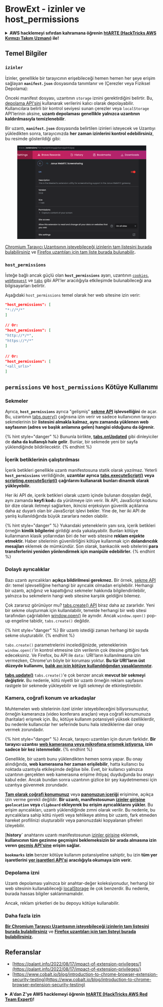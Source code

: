 # BrowExt - izinler ve host\_permissions

<details>

<summary><strong>AWS hacklemeyi sıfırdan kahramana öğrenin</strong> <a href="https://training.hacktricks.xyz/courses/arte"><strong>htARTE (HackTricks AWS Kırmızı Takım Uzmanı)</strong></a><strong> ile!</strong></summary>

HackTricks'ı desteklemenin diğer yolları:

* **Şirketinizi HackTricks'te reklamını görmek istiyorsanız** veya **HackTricks'i PDF olarak indirmek istiyorsanız** [**ABONELİK PLANLARI'na**](https://github.com/sponsors/carlospolop) göz atın!
* [**Resmi PEASS & HackTricks ürünlerini**](https://peass.creator-spring.com) edinin
* [**The PEASS Ailesi'ni**](https://opensea.io/collection/the-peass-family) keşfedin, özel [**NFT'lerimiz**](https://opensea.io/collection/the-peass-family) koleksiyonumuz
* **Katılın** 💬 [**Discord grubuna**](https://discord.gg/hRep4RUj7f) veya [**telegram grubuna**](https://t.me/peass) veya bizi **Twitter** 🐦 [**@carlospolopm**](https://twitter.com/hacktricks\_live)** takip edin.**
* **Hacking püf noktalarınızı paylaşarak PR göndererek** [**HackTricks**](https://github.com/carlospolop/hacktricks) ve [**HackTricks Cloud**](https://github.com/carlospolop/hacktricks-cloud) github depolarına katkıda bulunun.

</details>

## Temel Bilgiler

### **`izinler`**

İzinler, genellikle bir tarayıcının erişebileceği hemen hemen her şeye erişim sağlayan **`manifest.json`** dosyasında tanımlanır ve (Çerezler veya Fiziksel Depolama):

Önceki manifest dosyası, uzantının `storage` iznini gerektirdiğini belirtir. Bu, [depolama API'sini](https://developer.mozilla.org/en-US/docs/Mozilla/Add-ons/WebExtensions/API/storage) kullanarak verilerini kalıcı olarak depolayabilir. Kullanıcılara belirli bir kontrol seviyesi sunan çerezler veya `localStorage` API'lerinin aksine, **uzantı depolaması genellikle yalnızca uzantının kaldırılmasıyla temizlenebilir**.

Bir uzantı, **`manifest.json`** dosyasında belirtilen izinleri isteyecek ve Uzantıyı yükledikten sonra, tarayıcınızda **her zaman izinlerini kontrol edebilirsiniz**, bu resimde gösterildiği gibi:

<figure><img src="../../.gitbook/assets/image (18).png" alt=""><figcaption></figcaption></figure>

[Chromium Tarayıcı Uzantısının isteyebileceği izinlerin tam listesini burada bulabilirsiniz](https://developer.chrome.com/docs/extensions/develop/concepts/declare-permissions#permissions) ve [Firefox uzantıları için tam liste burada bulunabilir](https://developer.mozilla.org/en-US/docs/Mozilla/Add-ons/WebExtensions/manifest.json/permissions#api\_permissions)**.**

### `host_permissions`

İsteğe bağlı ancak güçlü olan **`host_permissions`** ayarı, uzantının [`cookies`](https://developer.mozilla.org/en-US/docs/Mozilla/Add-ons/WebExtensions/API/cookies), [`webRequest`](https://developer.mozilla.org/en-US/docs/Mozilla/Add-ons/WebExtensions/API/webRequest) ve [`tabs`](https://developer.mozilla.org/en-US/docs/Mozilla/Add-ons/WebExtensions/API/tabs) gibi API'ler aracılığıyla etkileşimde bulunabileceği ana bilgisayarları belirtir.

Aşağıdaki `host_permissions` temel olarak her web sitesine izin verir:
```json
"host_permissions": [
"*://*/*"
]

// Or:
"host_permissions": [
"http://*/*",
"https://*/*"
]

// Or:
"host_permissions": [
"<all_urls>"
]
```
## `permissions` ve `host_permissions` Kötüye Kullanımı

### Sekmeler

Ayrıca, **`host_permissions`** ayrıca "gelişmiş" [**sekme API**](https://developer.mozilla.org/en-US/docs/Mozilla/Add-ons/WebExtensions/API/tabs) **işlevselliğini** de açar. Bu, uzantının [tabs.query()](https://developer.mozilla.org/en-US/docs/Mozilla/Add-ons/WebExtensions/API/tabs/query) çağrısına izin verir ve sadece kullanıcının tarayıcı sekmelerinin bir **listesini almakla kalmaz, aynı zamanda yüklenen web sayfasının (adres ve başlık anlamına gelen) hangisi olduğunu da öğrenir.**

{% hint style="danger" %}
Bununla birlikte, [**tabs.onUpdated**](https://developer.mozilla.org/en-US/docs/Mozilla/Add-ons/WebExtensions/API/tabs/onUpdated) gibi dinleyiciler de **daha da kullanışlı hale gelir**. Bunlar, bir sekmede yeni bir sayfa yüklendiğinde bildirilecektir.
{% endhint %}

### İçerik betiklerinin çalıştırılması <a href="#running-content-scripts" id="running-content-scripts"></a>

İçerik betikleri genellikle uzantı manifestosuna statik olarak yazılmaz. Yeterli **`host_permissions`** verildiğinde, **uzantılar ayrıca** [**tabs.executeScript()**](https://developer.mozilla.org/en-US/docs/Mozilla/Add-ons/WebExtensions/API/tabs/executeScript) **veya** [**scripting.executeScript()**](https://developer.mozilla.org/en-US/docs/Mozilla/Add-ons/WebExtensions/API/scripting/executeScript) **çağrılarını kullanarak bunları dinamik olarak yükleyebilir.**

Her iki API de, içerik betikleri olarak uzantı içinde bulunan dosyaları değil, aynı zamanda **keyfi kod**u da yürütmeye izin verir. İlk API, JavaScript kodunu bir dize olarak iletmeyi sağlarken, ikincisi enjeksiyon güvenlik açıklarına daha az duyarlı olan bir JavaScript işlevi bekler. Yine de, her iki API de yanlış kullanıldığında büyük zararlara neden olabilir.

{% hint style="danger" %}
Yukarıdaki yeteneklerin yanı sıra, içerik betikleri örneğin **kimlik bilgilerini** girildiği anda yakalayabilir. Bunları kötüye kullanmanın klasik yollarından biri de her web sitesine **reklam enjekte etmektir.** Haber sitelerinin güvenilirliğini kötüye kullanmak için **dolandırıcılık mesajları** eklemek de mümkündür. Son olarak, bankacılık web sitelerini **para transferlerini yeniden yönlendirmek için manipüle edebilirler.**
{% endhint %}

### Dolaylı ayrıcalıklar <a href="#implicit-privileges" id="implicit-privileges"></a>

Bazı uzantı ayrıcalıkları **açıkça bildirilmesi gerekmez.** Bir örnek, [sekme API](https://developer.mozilla.org/en-US/docs/Mozilla/Add-ons/WebExtensions/API/tabs) dir: temel işlevselliğine herhangi bir ayrıcalık olmadan erişilebilir. Herhangi bir uzantı, açtığınız ve kapattığınız sekmeler hakkında bilgilendirilebilir, yalnızca bu sekmelerin hangi web sitesine karşılık geldiğini bilemez.

Çok zararsız görünüyor mu? [tabs.create() API](https://developer.mozilla.org/en-US/docs/Mozilla/Add-ons/WebExtensions/API/tabs/create) biraz daha az zararlıdır. Yeni bir sekme oluşturmak için kullanılabilir, temelde herhangi bir web sitesi tarafından çağrılabilen [window.open()](https://developer.mozilla.org/en-US/docs/Web/API/Window/open) ile aynıdır. Ancak `window.open()` pop-up engeline tabidir, `tabs.create()` değildir.

{% hint style="danger" %}
Bir uzantı istediği zaman herhangi bir sayıda sekme oluşturabilir.
{% endhint %}

`tabs.create()` parametrelerini incelediğinizde, yeteneklerinin `window.open()`'in kontrol etmesine izin verilenin çok ötesine gittiğini fark edeceksiniz. Ve Firefox, bu API ile `data:` URI'ların kullanılmasına izin vermezken, Chrome'un böyle bir koruması yoktur. **Bu tür URI'ların üst düzeyde kullanımı,** [**balık avı için kötüye kullanıldığından yasaklanmıştır**](https://bugzilla.mozilla.org/show_bug.cgi?id=1331351)**.**

[**tabs.update()**](https://developer.mozilla.org/en-US/docs/Mozilla/Add-ons/WebExtensions/API/tabs/update) `tabs.create()`'e çok benzer ancak **mevcut bir sekmeyi değiştirir.** Bu nedenle, kötü niyetli bir uzantı örneğin reklam sayfasını rastgele bir sekmede yükleyebilir ve ilgili sekmeyi de etkinleştirebilir.

### Kamera, coğrafi konum ve arkadaşlar <a href="#webcam-geolocation-and-friends" id="webcam-geolocation-and-friends"></a>

Muhtemelen web sitelerinin özel izinler isteyebileceğini biliyorsunuzdur, örneğin kameranıza (video konferans araçları) veya coğrafi konumunuza (haritalar) erişmek için. Bu, kötüye kullanım potansiyeli yüksek özelliklerdir, bu nedenle kullanıcılar her seferinde bunu hala istediklerine dair onay vermek zorundadır.

{% hint style="danger" %}
Ancak, tarayıcı uzantıları için durum farklıdır. **Bir tarayıcı uzantısı** [**web kamerasına veya mikrofona erişmek istiyorsa**](https://developer.mozilla.org/en-US/docs/Web/API/MediaDevices/getUserMedia)**, izin sadece bir kez istenmelidir.**
{% endhint %}

Genellikle, bir uzantı bunu yüklendikten hemen sonra yapar. Bu onay alındığında, **web kamerasına her zaman erişilebilir**, hatta kullanıcı bu noktada uzantıyla etkileşimde değilse bile. Evet, bir kullanıcı yalnızca uzantının gerçekten web kamerasına erişime ihtiyaç duyduğunda bu onayı kabul eder. Ancak bundan sonra uzantının gizlice bir şey kaydetmemesi için uzantıya güvenmek zorundadır.

[**Tam olarak coğrafi konumunuz**](https://developer.mozilla.org/en-US/docs/Web/API/Geolocation) veya [**panonuzun içeriği**](https://developer.mozilla.org/en-US/docs/Web/API/Clipboard_API) erişimine, açıkça izin verme gerekli değildir. **Bir uzantı, manifestosunun** [**izinler girişine**](https://developer.mozilla.org/en-US/docs/Mozilla/Add-ons/WebExtensions/manifest.json/permissions) **`geolocation` veya `clipboard` ekleyerek bu erişim ayrıcalıklarını yükler.** Bu erişim ayrıcalıkları, uzantı yüklendiğinde zımni olarak verilir. Bu nedenle, bu ayrıcalıklara sahip kötü niyetli veya tehlikeye atılmış bir uzantı, fark etmeden hareket profilinizi oluşturabilir veya panonuzdaki kopyalanan şifreleri izleyebilir.

[**history`** anahtarını uzantı manifestosunun [izinler girişine](https://developer.mozilla.org/en-US/docs/Mozilla/Add-ons/WebExtensions/manifest.json/permissions) eklemek, **kullanıcının tüm gezinme geçmişini beklemeksizin bir arada almasına izin veren** [**geçmiş API'sine**](https://developer.mozilla.org/en-US/docs/Mozilla/Add-ons/WebExtensions/API/history) **erişim sağlar.**

**`bookmarks`** **izin** benzer kötüye kullanım potansiyeline sahiptir, bu izin **tüm yer işaretlerini** [**yer işaretleri API'si**](https://developer.mozilla.org/en-US/docs/Mozilla/Add-ons/WebExtensions/API/bookmarks) **aracılığıyla okumaya izin verir.**

### Depolama izni <a href="#the-storage-permission" id="the-storage-permission"></a>

Uzantı depolaması yalnızca bir anahtar-değer koleksiyonudur, herhangi bir web sitesinin kullanabileceği [localStorage](https://developer.mozilla.org/en-US/docs/Web/API/Window/localStorage) ile çok benzerdir. Bu nedenle, burada hassas bilgiler saklanmamalıdır.

Ancak, reklam şirketleri de bu depoyu kötüye kullanabilir.

### Daha fazla izin

[**Bir Chromium Tarayıcı Uzantısının isteyebileceği izinlerin tam listesini burada bulabilirsiniz**](https://developer.chrome.com/docs/extensions/develop/concepts/declare-permissions#permissions) ve [**Firefox uzantıları için tam listeyi burada bulabilirsiniz**](https://developer.mozilla.org/en-US/docs/Mozilla/Add-ons/WebExtensions/manifest.json/permissions#api_permissions)**.**
## **Referanslar**

* [https://palant.info/2022/08/17/impact-of-extension-privileges/](https://palant.info/2022/08/17/impact-of-extension-privileges/)
* [https://www.cobalt.io/blog/introduction-to-chrome-browser-extension-security-testing](https://www.cobalt.io/blog/introduction-to-chrome-browser-extension-security-testing)

<details>

<summary><strong>A'dan Z'ye AWS hacklemeyi öğrenin</strong> <a href="https://training.hacktricks.xyz/courses/arte"><strong>htARTE (HackTricks AWS Red Team Expert)</strong></a><strong>!</strong></summary>

HackTricks'ı desteklemenin diğer yolları:

* **Şirketinizi HackTricks'te reklamını görmek istiyorsanız** veya **HackTricks'i PDF olarak indirmek istiyorsanız** [**ABONELİK PLANLARI**](https://github.com/sponsors/carlospolop)'na göz atın!
* [**Resmi PEASS & HackTricks ürünlerini**](https://peass.creator-spring.com) edinin
* [**The PEASS Family'yi**](https://opensea.io/collection/the-peass-family) keşfedin, özel [**NFT'lerimiz**](https://opensea.io/collection/the-peass-family) koleksiyonumuz
* **💬 [Discord grubuna](https://discord.gg/hRep4RUj7f) katılın veya [telegram grubuna](https://t.me/peass) katılın veya bizi Twitter'da** 🐦 [**@carlospolopm**](https://twitter.com/hacktricks\_live)** takip edin.**
* **Hacking püf noktalarınızı paylaşarak PR'lar göndererek** [**HackTricks**](https://github.com/carlospolop/hacktricks) ve [**HackTricks Cloud**](https://github.com/carlospolop/hacktricks-cloud) github depolarına katkıda bulunun.

</details>
